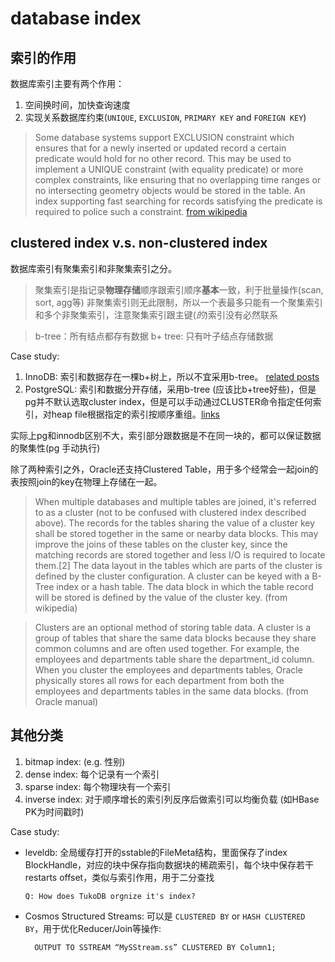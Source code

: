 database index
==============

索引的作用
-------------
数据库索引主要有两个作用：
1. 空间换时间，加快查询速度
2. 实现关系数据库约束(```UNIQUE```, ```EXCLUSION```, ```PRIMARY KEY``` and ```FOREIGN KEY```)

> Some database systems support EXCLUSION constraint which ensures that for a newly inserted or updated record a certain predicate would hold for no other record. This may be used to implement a UNIQUE constraint (with equality predicate) or more complex constraints, like ensuring that no overlapping time ranges or no intersecting geometry objects would be stored in the table. An index supporting fast searching for records satisfying the predicate is required to police such a constraint. [from wikipedia](http://en.wikipedia.org/wiki/Database_index)

clustered index v.s. non-clustered index
-------------

数据库索引有聚集索引和非聚集索引之分。
> 聚集索引是指记录**物理存储**顺序跟索引顺序**基本**一致，利于批量操作(scan, sort, agg等)
> 非聚集索引则无此限制，所以一个表最多只能有一个聚集索引和多个非聚集索引，注意聚集索引跟主键(_的_)索引没有必然联系

> b-tree：所有结点都存有数据
> b+ tree: 只有叶子结点存储数据

Case study:
  1. InnoDB: 索引和数据存在一棵b+树上，所以不宜采用b-tree。 [related posts](http://blog.jcole.us/2013/01/10/btree-index-structures-in-innodb/)
  2. PostgreSQL: 索引和数据分开存储，采用b-tree (应该比b+tree好些)，但是pg并不默认选取cluster index，但是可以手动通过CLUSTER命令指定任何索引，对heap file根据指定的索引按顺序重组。[links](http://stackoverflow.com/questions/4796548/about-clustered-index-in-postgres)

实际上pg和innodb区别不大，索引部分跟数据是不在同一块的，都可以保证数据的聚集性(pg 手动执行)

除了两种索引之外，Oracle还支持Clustered Table，用于多个经常会一起join的表按照join的key在物理上存储在一起。
> When multiple databases and multiple tables are joined, it's referred to as a cluster (not to be confused with clustered index described above). The records for the tables sharing the value of a cluster key shall be stored together in the same or nearby data blocks. This may improve the joins of these tables on the cluster key, since the matching records are stored together and less I/O is required to locate them.[2] The data layout in the tables which are parts of the cluster is defined by the cluster configuration. A cluster can be keyed with a B-Tree index or a hash table. The data block in which the table record will be stored is defined by the value of the cluster key. (from wikipedia)

> Clusters are an optional method of storing table data. A cluster is a group of tables that share the same data blocks because they share common columns and are often used together. For example, the employees and departments table share the department_id column. When you cluster the employees and departments tables, Oracle physically stores all rows for each department from both the employees and departments tables in the same data blocks. (from Oracle manual)


其他分类
-----------------------
1. bitmap index: (e.g. 性别)
2. dense index: 每个记录有一个索引
3. sparse index: 每个物理块有一个索引
4. inverse index: 对于顺序增长的索引列反序后做索引可以均衡负载 (如HBase PK为时间戳时)

Case study:
* leveldb: 全局缓存打开的sstable的FileMeta结构，里面保存了index BlockHandle，对应的块中保存指向数据块的稀疏索引，每个块中保存若干restarts offset，类似与索引作用，用于二分查找

  ```
  Q: How does TukoDB orgnize it's index?
  ```
* Cosmos Structured Streams: 可以是 `CLUSTERED BY` or `HASH CLUSTERED BY`，用于优化Reducer/Join等操作:
  ```
    OUTPUT TO SSTREAM “MySStream.ss” CLUSTERED BY Column1;
  ```
